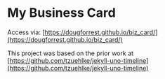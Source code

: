 # My Business Card 

Access via: [https://dougforrest.github.io/biz_card/](https://dougforrest.github.io/biz_card/)

This project was based on the prior work at [https://github.com/tzuehlke/jekyll-uno-timeline](https://github.com/tzuehlke/jekyll-uno-timeline)